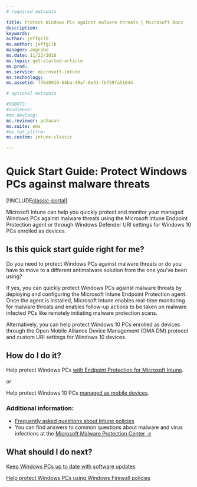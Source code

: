 ```yaml
---
# required metadata

title: Protect Windows PCs against malware threats | Microsoft Docs
description:
keywords:
author: jeffgilbms.author: jeffgilb
manager: angrobe
ms.date: 11/22/2016
ms.topic: get-started-article
ms.prod:
ms.service: microsoft-intune
ms.technology:
ms.assetid: f76d8910-64ba-49af-8e31-fb759fa51644

# optional metadata

#ROBOTS:
#audience:
#ms.devlang:
ms.reviewer: pchacon
ms.suite: ems
#ms.tgt_pltfrm:
ms.custom: intune-classic

---
```


# Quick Start Guide: Protect Windows PCs against malware threats

[!INCLUDE[classic-portal](../includes/classic-portal.md)]

Microsoft Intune can help you quickly protect and monitor your managed Windows PCs against malware threats using the Microsoft Intune Endpoint Protection agent or through Windows Defender URI settings for Windows 10 PCs enrolled as devices.

## Is this quick start guide right for me?
Do you need to protect Windows PCs against malware threats or do you have to move to a different antimalware solution from the one you’ve been using?

If yes, you can quickly protect Windows PCs against malware threats by deploying and configuring the Microsoft Intune Endpoint Protection agent. Once the agent is installed, Microsoft Intune enables real-time monitoring for malware threats and enables follow-up actions to be taken on malware infected PCs like remotely initiating malware protection scans.

Alternatively, you can help protect Windows 10 PCs enrolled as devices through the Open Mobile Alliance Device Management (OMA DM) protocol and custom URI settings for Windows 10 devices.

## How do I do it?
Help protect Windows PCs [with Endpoint Protection for Microsoft Intune](/intune-classic/deploy-use/help-secure-windows-pcs-with-endpoint-protection-for-microsoft-intune).

*or*

Help protect Windows 10 PCs [managed as mobile devices](/intune-classic/deploy-use/windows-10-policy-settings-in-microsoft-intune).


### Additional information:
- [Frequently asked questions about Intune policies](/intune-classic/deploy-use/manage-settings-and-features-on-your-devices-with-microsoft-intune-policies#frequently-asked-questions-about-intune-policies)
- You can find answers to common questions about malware and virus infections at the <a href="https://www.microsoft.com/security/portal/mmpc/" target="_blank"> Microsoft Malware Protection Center &rarr;</a>


## What should I do next?
[Keep Windows PCs up to date with software updates](/intune-classic/deploy-use/keep-windows-pcs-up-to-date-with-software-updates-in-microsoft-intune)

[Help protect Windows PCs using Windows Firewall policies](/intune-classic/deploy-use/help-protect-windows-pcs-using-windows-firewall-policies-in-microsoft-intune)
